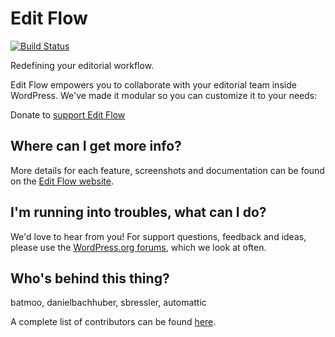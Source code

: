 Edit Flow
========

[![Build Status](https://travis-ci.org/mbijon/Edit-Flow.png?branch=master)](https://travis-ci.org/mbijon/Edit-Flow)

Redefining your editorial workflow.

Edit Flow empowers you to collaborate with your editorial team inside WordPress. We've made it modular so you can customize it to your needs:

Donate to [support Edit Flow](http://editflow.org/contribute/)


Where can I get more info?
--------------------------
More details for each feature, screenshots and documentation can be found on the [Edit Flow website](http://editflow.org/).


I'm running into troubles, what can I do?
-----------------------------------------
We'd love to hear from you! For support questions, feedback and ideas, please use the [WordPress.org forums](http://wordpress.org/tags/edit-flow?forum_id=10), which we look at often.


Who's behind this thing?
------------------------
batmoo, danielbachhuber, sbressler, automattic

A complete list of contributors can be found [here](http://wordpress.org/extend/plugins/edit-flow/).
